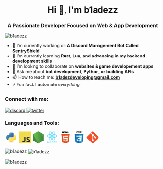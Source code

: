 <h1 align="center">Hi 👋, I'm b1adezz</h1>
<h3 align="center">A Passionate Developer Focused on Web & App Development</h3>

<p align="left">
  <a href="https://github.com/ryo-ma/github-profile-trophy">
    <img src="https://github-profile-trophy.vercel.app/?username=b1adezz" alt="b1adezz" />
  </a>
</p>

- 🔭 I’m currently working on **A Discord Management Bot Called SentryShield**
- 🌱 I’m currently learning **Rust, Lua, and advancing in my backend development skills**
- 👯 I’m looking to collaborate on **websites & game developement apps**
- 💬 Ask me about **bot development, Python, or building APIs**
- 📫 How to reach me: **b1adezdeveloping@gmail.com**
- ⚡ Fun fact: I automate *everything*

<h3 align="left">Connect with me:</h3>
<p align="left">
  <a href="https://discord.com/users/1281741256518795317" target="_blank">
    <img align="center" src="https://raw.githubusercontent.com/rahuldkjain/github-profile-readme-generator/master/src/images/icons/Social/discord.svg" alt="discord" height="30" width="40" />
  </a>
  <a href="https://twitter.com/b1adez_dev" target="_blank">
    <img align="center" src="https://raw.githubusercontent.com/rahuldkjain/github-profile-readme-generator/master/src/images/icons/Social/twitter.svg" alt="twitter" height="30" width="40" />
  </a>
</p>

<h3 align="left">Languages and Tools:</h3>
<p align="left">
  <img src="https://raw.githubusercontent.com/devicons/devicon/master/icons/python/python-original.svg" alt="python" width="40" height="40"/>
  <img src="https://raw.githubusercontent.com/devicons/devicon/master/icons/javascript/javascript-original.svg" alt="javascript" width="40" height="40"/>
  <img src="https://raw.githubusercontent.com/devicons/devicon/master/icons/nodejs/nodejs-original.svg" alt="nodejs" width="40" height="40"/>
  <img src="https://raw.githubusercontent.com/devicons/devicon/master/icons/react/react-original-wordmark.svg" alt="react" width="40" height="40"/>
  <img src="https://raw.githubusercontent.com/devicons/devicon/master/icons/html5/html5-original-wordmark.svg" alt="html5" width="40" height="40"/>
  <img src="https://raw.githubusercontent.com/devicons/devicon/master/icons/css3/css3-original-wordmark.svg" alt="css3" width="40" height="40"/>
  <img src="https://raw.githubusercontent.com/devicons/devicon/master/icons/git/git-original.svg" alt="git" width="40" height="40"/>

  <p><img align="left" src="https://github-readme-stats.vercel.app/api/top-langs?username=b1adezz&show_icons=true&theme=tokyonight&locale=en&layout=compact" alt="b1adezz" /></p>

<p>&nbsp;<img align="center" src="https://github-readme-stats.vercel.app/api?username=b1adezz&show_icons=true&theme=tokyonight&locale=en" alt="b1adezz" /></p>

<p><img align="center" src="https://github-readme-streak-stats.herokuapp.com/?user=b1adezz&theme=dark" alt="b1adezz" /></p>
</p>
